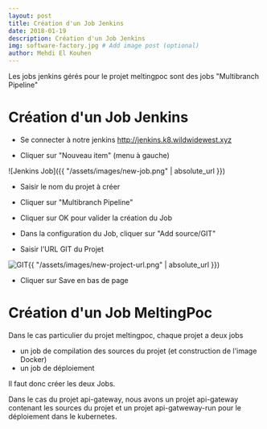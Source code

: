 ```yaml
---
layout: post
title: Création d'un Job Jenkins
date: 2018-01-19
description: Création d'un Job Jenkins
img: software-factory.jpg # Add image post (optional)
author: Mehdi El Kouhen
---
```


Les jobs jenkins gérés pour le projet meltingpoc sont des jobs "Multibranch Pipeline"

# Création d'un Job Jenkins 

* Se connecter à notre jenkins http://jenkins.k8.wildwidewest.xyz

* Cliquer sur "Nouveau item" (menu à gauche)

![Jenkins Job]({{ "/assets/images/new-job.png" | absolute_url }})

* Saisir le nom du projet à créer

* Cliquer sur "Multibranch Pipeline"

* Cliquer sur OK pour valider la création du Job

* Dans la configuration du Job, cliquer sur "Add source/GIT"

* Saisir l'URL GIT du Projet

![GIT](){{ "/assets/images/new-project-url.png" | absolute_url }})

* Cliquer sur Save en bas de page

# Création d'un Job MeltingPoc

Dans le cas particulier du projet meltingpoc, chaque projet a deux jobs

* un job de compilation des sources du projet (et construction de l'image Docker)
* un job de déploiement 

Il faut donc créer les deux Jobs.

Dans le cas du projet api-gateway, nous avons un projet api-gateway contenant les sources du projet et un projet api-gatweway-run pour le déploiement dans le kubernetes.